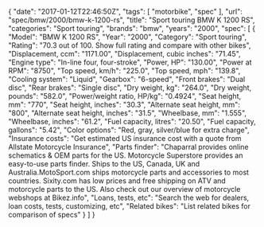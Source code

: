 {
    "date": "2017-01-12T22:46:50Z",
    "tags": [
        "motorbike",
        "spec"
    ],
    "url": "spec\/bmw\/2000\/bmw-k-1200-rs",
    "title": "Sport touring BMW K 1200 RS",
    "categories": "Sport touring",
    "brands": "bmw",
    "years": "2000",
    "spec": [
        {
            "Model": "BMW K 1200 RS",
            "Year": "2000",
            "Category": "Sport touring",
            "Rating": "70.3 out of 100. Show full rating and compare with other bikes",
            "Displacement, ccm": "1171.00",
            "Displacement, cubic inches": "71.45",
            "Engine type": "In-line four, four-stroke",
            "Power, HP": "130.00",
            "Power at RPM": "8750",
            "Top speed, km\/h": "225.0",
            "Top speed, mph": "139.8",
            "Cooling system": "Liquid",
            "Gearbox": "6-speed",
            "Front brakes": "Dual disc",
            "Rear brakes": "Single disc",
            "Dry weight, kg": "264.0",
            "Dry weight, pounds": "582.0",
            "Power\/weight ratio, HP\/kg": "0.4924",
            "Seat height, mm": "770",
            "Seat height, inches": "30.3",
            "Alternate seat height, mm": "800",
            "Alternate seat height, inches": "31.5",
            "Wheelbase, mm": "1.555",
            "Wheelbase, inches": "61.2",
            "Fuel capacity, litres": "20.50",
            "Fuel capacity, gallons": "5.42",
            "Color options": "Red, gray, silver\/blue for extra charge",
            "Insurance costs": "Get estimated US insurance cost with a quote from Allstate Motorcycle Insurance",
            "Parts finder": "Chaparral provides online schematics & OEM parts for the US.   Motorcycle Superstore provides an easy-to-use parts finder. Ships to the US, Canada, UK and Australia.MotoSport.com ships motorcycle parts and accessories to most countries.    Sixity.com has low prices and free shipping on ATV and motorcycle parts to the US. Also check out our overview of motorcycle webshops at Bikez.info",
            "Loans, tests, etc": "Search the web for dealers, loan costs, tests, customizing, etc",
            "Related bikes": "List related bikes for comparison of specs"
        }
    ]
}
